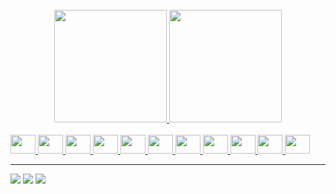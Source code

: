   <br/>
<div align="center">
  <a href="https://github.com/ylarious">
  <img height="180em" src="https://github-readme-stats.vercel.app/api?username=ylarious&show_icons=true&theme=dracula&include_all_commits=true&count_private=true"/>
  <img height="180em" src="https://github-readme-stats.vercel.app/api/top-langs/?username=ylarious&layout=compact&langs_count=7&theme=dracula"/>
</div>
  <br/>
<div>
  <img height="30px" width="40px" src="https://cdn.jsdelivr.net/gh/devicons/devicon/icons/html5/html5-original.svg" />
  <img height="30px" width="40px" src="https://cdn.jsdelivr.net/gh/devicons/devicon/icons/css3/css3-original.svg" />
  <img height="30px" width="40px" src="https://cdn.jsdelivr.net/gh/devicons/devicon/icons/bootstrap/bootstrap-original.svg"/>
  <img height="30px" width="40px" src="https://cdn.jsdelivr.net/gh/devicons/devicon/icons/javascript/javascript-original.svg" />
  <img height="30px" width="40px" src="https://cdn.jsdelivr.net/gh/devicons/devicon/icons/typescript/typescript-original.svg" />  
  <img height="30px" width="40px" src="https://cdn.jsdelivr.net/gh/devicons/devicon/icons/nodejs/nodejs-original.svg" />
  <img height="30px" width="40px" src="https://cdn.jsdelivr.net/gh/devicons/devicon/icons/php/php-original.svg">
  <img height="30px" width="40px" src="https://cdn.jsdelivr.net/gh/devicons/devicon/icons/laravel/laravel-plain.svg" />    
  <img height="30px" width="40px" src="https://cdn.jsdelivr.net/gh/devicons/devicon/icons/csharp/csharp-original.svg" />
  <img height="30px" width="40px" src="https://cdn.jsdelivr.net/gh/devicons/devicon/icons/dotnetcore/dotnetcore-original.svg" />
  <img height="30px" width="40px" src="https://cdn.jsdelivr.net/gh/devicons/devicon/icons/python/python-original.svg" />          
</div>              
  <hr>
<div>
  <a href="https://instagram.com/luwiz__" target="_blank"><img loading="lazy" src="https://img.shields.io/badge/-Instagram-%23E4405F?style=for-the-badge&logo=instagram&logoColor=white" target="_blank"></a>
  <a href = "mailto:luizhapsouza@gmail.com"><img loading="lazy" src="https://img.shields.io/badge/Gmail-D14836?style=for-the-badge&logo=gmail&logoColor=white" target="_blank"></a>
  <a href="https://www.linkedin.com/in/luiz-henrique-aparecido-de-souza-699ab91ba" target="_blank"><img loading="lazy" src="https://img.shields.io/badge/-LinkedIn-%230077B5?style=for-the-badge&logo=linkedin&logoColor=white" target="_blank"></a>   
</div>
